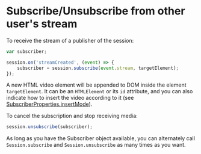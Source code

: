 # Subscribe/Unsubscribe from other user's stream

To receive the stream of a publisher of the session:

```javascript
var subscriber;

session.on('streamCreated', (event) => {
    subscriber = session.subscribe(event.stream, targetElement);
});
```

A new HTML video element will be appended to DOM inside the element `targetElement`. It can be an `HTMLElement` or its `id` attribute, and you can also indicate how to insert the video according to it (see [SubscriberProperties.insertMode](api/openvidu-browser/interfaces/SubscriberProperties.html#insertMode)).

To cancel the subscription and stop receiving media:

```javascript
session.unsubscribe(subscriber);
```

As long as you have the Subscriber object available, you can alternately call `Session.subscribe` and `Session.unsubscribe` as many times as you want.
